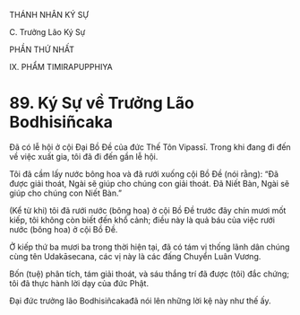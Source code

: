 THÁNH NHÂN KÝ SỰ

C. Trưởng Lão Ký Sự

PHẦN THỨ NHẤT

IX. PHẨM TIMIRAPUPPHIYA

# 89. Ký Sự về Trưởng Lão Bodhisiñcaka

Đã có lễ hội ở cội Đại Bồ Đề của đức Thế Tôn Vipassī. Trong khi đang đi đến về việc xuất gia, tôi đã đi đến gần lễ hội.

Tôi đã cầm lấy nước bông hoa và đã rưới xuống cội Bồ Đề (nói rằng): “Đã được giải thoát, Ngài sẽ giúp cho chúng con giải thoát. Đã Niết Bàn, Ngài sẽ giúp cho chúng con Niết Bàn.”

(Kể từ khi) tôi đã rưới nước (bông hoa) ở cội Bồ Đề trước đây chín mươi mốt kiếp, tôi không còn biết đến khổ cảnh; điều này là quả báu của việc rưới nước (bông hoa) ở cội Bồ Đề.

Ở kiếp thứ ba mươi ba trong thời hiện tại, đã có tám vị thống lãnh dân chúng cùng tên Udakāsecana, các vị này là các đấng Chuyển Luân Vương.

Bốn (tuệ) phân tích, tám giải thoát, và sáu thắng trí đã được (tôi) đắc chứng; tôi đã thực hành lời dạy của đức Phật.

Đại đức trưởng lão Bodhisiñcakađã nói lên những lời kệ này như thế ấy.
